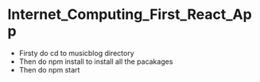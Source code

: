 # Internet_Computing_First_React_App

* Firsty do cd to musicblog directory 
* Then do npm install to install all the pacakages 
* Then do npm start